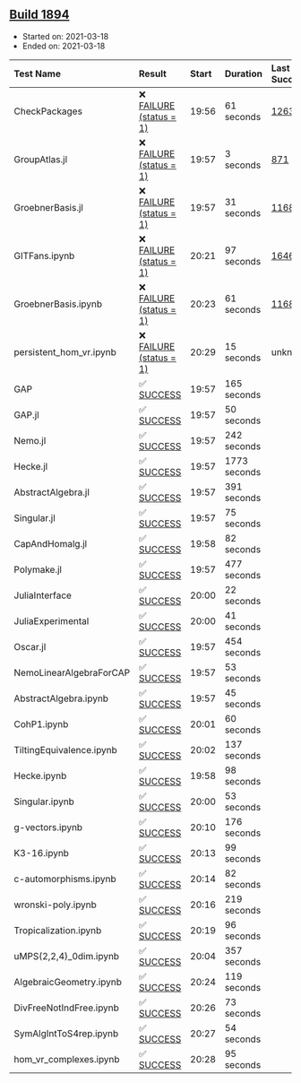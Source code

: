 ## [Build 1894](https://oscarci.mathematik.uni-kl.de/job/oscar-stable/1894/)

* Started on: 2021-03-18
* Ended on: 2021-03-18

| Test Name    | Result | Start | Duration | Last Success | First Failure |
|:-------------|:-------|:------|:---------|:-------------|:--------------|
| CheckPackages | ❌ [FAILURE (status = 1)](https://oscarci.mathematik.uni-kl.de/job/oscar-stable/1894/artifact/logs/build-1894/CheckPackages.log) | 19:56 | 61 seconds | [1263](https://oscarci.mathematik.uni-kl.de/job/oscar-stable/1263/) | [1264](https://oscarci.mathematik.uni-kl.de/job/oscar-stable/1264/) |
| GroupAtlas.jl | ❌ [FAILURE (status = 1)](https://oscarci.mathematik.uni-kl.de/job/oscar-stable/1894/artifact/logs/build-1894/GroupAtlas.jl.log) | 19:57 | 3 seconds | [871](https://oscarci.mathematik.uni-kl.de/job/oscar-stable/871/) | [872](https://oscarci.mathematik.uni-kl.de/job/oscar-stable/872/) |
| GroebnerBasis.jl | ❌ [FAILURE (status = 1)](https://oscarci.mathematik.uni-kl.de/job/oscar-stable/1894/artifact/logs/build-1894/GroebnerBasis.jl.log) | 19:57 | 31 seconds | [1168](https://oscarci.mathematik.uni-kl.de/job/oscar-stable/1168/) | [1169](https://oscarci.mathematik.uni-kl.de/job/oscar-stable/1169/) |
| GITFans.ipynb | ❌ [FAILURE (status = 1)](https://oscarci.mathematik.uni-kl.de/job/oscar-stable/1894/artifact/logs/build-1894/GITFans.ipynb.log) | 20:21 | 97 seconds | [1646](https://oscarci.mathematik.uni-kl.de/job/oscar-stable/1646/) | [1647](https://oscarci.mathematik.uni-kl.de/job/oscar-stable/1647/) |
| GroebnerBasis.ipynb | ❌ [FAILURE (status = 1)](https://oscarci.mathematik.uni-kl.de/job/oscar-stable/1894/artifact/logs/build-1894/GroebnerBasis.ipynb.log) | 20:23 | 61 seconds | [1168](https://oscarci.mathematik.uni-kl.de/job/oscar-stable/1168/) | [1169](https://oscarci.mathematik.uni-kl.de/job/oscar-stable/1169/) |
| persistent_hom_vr.ipynb | ❌ [FAILURE (status = 1)](https://oscarci.mathematik.uni-kl.de/job/oscar-stable/1894/artifact/logs/build-1894/persistent_hom_vr.ipynb.log) | 20:29 | 15 seconds | unknown | unknown |
| GAP | ✅ [SUCCESS](https://oscarci.mathematik.uni-kl.de/job/oscar-stable/1894/artifact/logs/build-1894/GAP.log) | 19:57 | 165 seconds |  |  |
| GAP.jl | ✅ [SUCCESS](https://oscarci.mathematik.uni-kl.de/job/oscar-stable/1894/artifact/logs/build-1894/GAP.jl.log) | 19:57 | 50 seconds |  |  |
| Nemo.jl | ✅ [SUCCESS](https://oscarci.mathematik.uni-kl.de/job/oscar-stable/1894/artifact/logs/build-1894/Nemo.jl.log) | 19:57 | 242 seconds |  |  |
| Hecke.jl | ✅ [SUCCESS](https://oscarci.mathematik.uni-kl.de/job/oscar-stable/1894/artifact/logs/build-1894/Hecke.jl.log) | 19:57 | 1773 seconds |  |  |
| AbstractAlgebra.jl | ✅ [SUCCESS](https://oscarci.mathematik.uni-kl.de/job/oscar-stable/1894/artifact/logs/build-1894/AbstractAlgebra.jl.log) | 19:57 | 391 seconds |  |  |
| Singular.jl | ✅ [SUCCESS](https://oscarci.mathematik.uni-kl.de/job/oscar-stable/1894/artifact/logs/build-1894/Singular.jl.log) | 19:57 | 75 seconds |  |  |
| CapAndHomalg.jl | ✅ [SUCCESS](https://oscarci.mathematik.uni-kl.de/job/oscar-stable/1894/artifact/logs/build-1894/CapAndHomalg.jl.log) | 19:58 | 82 seconds |  |  |
| Polymake.jl | ✅ [SUCCESS](https://oscarci.mathematik.uni-kl.de/job/oscar-stable/1894/artifact/logs/build-1894/Polymake.jl.log) | 19:57 | 477 seconds |  |  |
| JuliaInterface | ✅ [SUCCESS](https://oscarci.mathematik.uni-kl.de/job/oscar-stable/1894/artifact/logs/build-1894/JuliaInterface.log) | 20:00 | 22 seconds |  |  |
| JuliaExperimental | ✅ [SUCCESS](https://oscarci.mathematik.uni-kl.de/job/oscar-stable/1894/artifact/logs/build-1894/JuliaExperimental.log) | 20:00 | 41 seconds |  |  |
| Oscar.jl | ✅ [SUCCESS](https://oscarci.mathematik.uni-kl.de/job/oscar-stable/1894/artifact/logs/build-1894/Oscar.jl.log) | 19:57 | 454 seconds |  |  |
| NemoLinearAlgebraForCAP | ✅ [SUCCESS](https://oscarci.mathematik.uni-kl.de/job/oscar-stable/1894/artifact/logs/build-1894/NemoLinearAlgebraForCAP.log) | 19:57 | 53 seconds |  |  |
| AbstractAlgebra.ipynb | ✅ [SUCCESS](https://oscarci.mathematik.uni-kl.de/job/oscar-stable/1894/artifact/logs/build-1894/AbstractAlgebra.ipynb.log) | 19:57 | 45 seconds |  |  |
| CohP1.ipynb | ✅ [SUCCESS](https://oscarci.mathematik.uni-kl.de/job/oscar-stable/1894/artifact/logs/build-1894/CohP1.ipynb.log) | 20:01 | 60 seconds |  |  |
| TiltingEquivalence.ipynb | ✅ [SUCCESS](https://oscarci.mathematik.uni-kl.de/job/oscar-stable/1894/artifact/logs/build-1894/TiltingEquivalence.ipynb.log) | 20:02 | 137 seconds |  |  |
| Hecke.ipynb | ✅ [SUCCESS](https://oscarci.mathematik.uni-kl.de/job/oscar-stable/1894/artifact/logs/build-1894/Hecke.ipynb.log) | 19:58 | 98 seconds |  |  |
| Singular.ipynb | ✅ [SUCCESS](https://oscarci.mathematik.uni-kl.de/job/oscar-stable/1894/artifact/logs/build-1894/Singular.ipynb.log) | 20:00 | 53 seconds |  |  |
| g-vectors.ipynb | ✅ [SUCCESS](https://oscarci.mathematik.uni-kl.de/job/oscar-stable/1894/artifact/logs/build-1894/g-vectors.ipynb.log) | 20:10 | 176 seconds |  |  |
| K3-16.ipynb | ✅ [SUCCESS](https://oscarci.mathematik.uni-kl.de/job/oscar-stable/1894/artifact/logs/build-1894/K3-16.ipynb.log) | 20:13 | 99 seconds |  |  |
| c-automorphisms.ipynb | ✅ [SUCCESS](https://oscarci.mathematik.uni-kl.de/job/oscar-stable/1894/artifact/logs/build-1894/c-automorphisms.ipynb.log) | 20:14 | 82 seconds |  |  |
| wronski-poly.ipynb | ✅ [SUCCESS](https://oscarci.mathematik.uni-kl.de/job/oscar-stable/1894/artifact/logs/build-1894/wronski-poly.ipynb.log) | 20:16 | 219 seconds |  |  |
| Tropicalization.ipynb | ✅ [SUCCESS](https://oscarci.mathematik.uni-kl.de/job/oscar-stable/1894/artifact/logs/build-1894/Tropicalization.ipynb.log) | 20:19 | 96 seconds |  |  |
| uMPS(2,2,4)_0dim.ipynb | ✅ [SUCCESS](https://oscarci.mathematik.uni-kl.de/job/oscar-stable/1894/artifact/logs/build-1894/uMPS-2-2-4-_0dim.ipynb.log) | 20:04 | 357 seconds |  |  |
| AlgebraicGeometry.ipynb | ✅ [SUCCESS](https://oscarci.mathematik.uni-kl.de/job/oscar-stable/1894/artifact/logs/build-1894/AlgebraicGeometry.ipynb.log) | 20:24 | 119 seconds |  |  |
| DivFreeNotIndFree.ipynb | ✅ [SUCCESS](https://oscarci.mathematik.uni-kl.de/job/oscar-stable/1894/artifact/logs/build-1894/DivFreeNotIndFree.ipynb.log) | 20:26 | 73 seconds |  |  |
| SymAlgIntToS4rep.ipynb | ✅ [SUCCESS](https://oscarci.mathematik.uni-kl.de/job/oscar-stable/1894/artifact/logs/build-1894/SymAlgIntToS4rep.ipynb.log) | 20:27 | 54 seconds |  |  |
| hom_vr_complexes.ipynb | ✅ [SUCCESS](https://oscarci.mathematik.uni-kl.de/job/oscar-stable/1894/artifact/logs/build-1894/hom_vr_complexes.ipynb.log) | 20:28 | 95 seconds |  |  |
